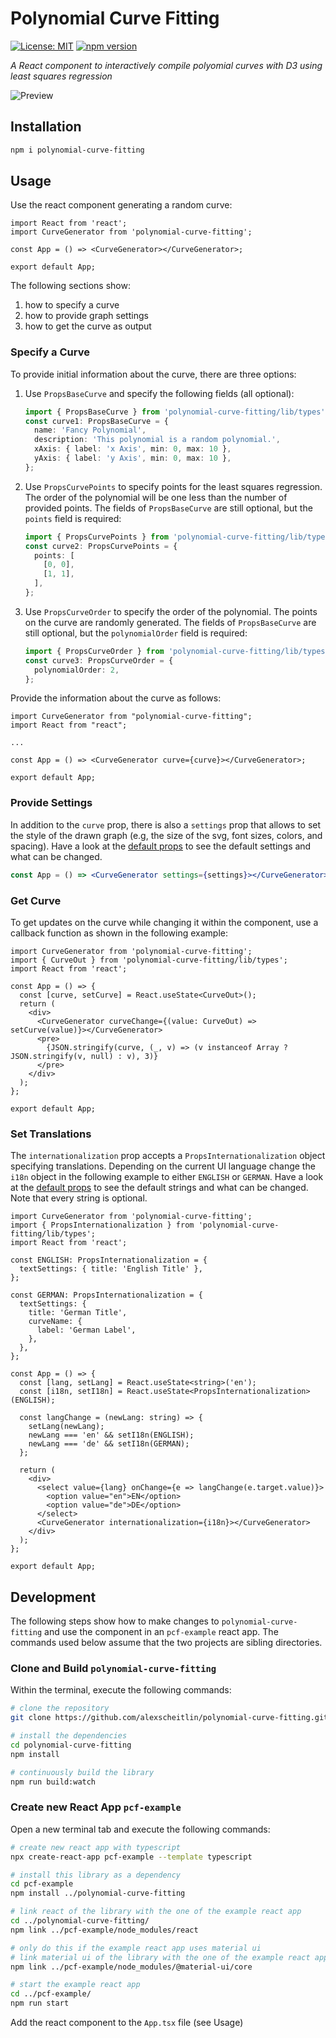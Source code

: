 # Polynomial Curve Fitting

[![License: MIT](https://img.shields.io/badge/License-MIT-blue.svg)](https://opensource.org/licenses/MIT)
[![npm version](https://img.shields.io/npm/v/polynomial-curve-fitting.svg?style=flat)](https://www.npmjs.com/package/polynomial-curve-fitting)

_A React component to interactively compile polyomial curves with D3 using least squares regression_

![Preview](./assets/preview.gif)

## Installation

```bash
npm i polynomial-curve-fitting
```

## Usage

Use the react component generating a random curve:

```tsx
import React from 'react';
import CurveGenerator from 'polynomial-curve-fitting';

const App = () => <CurveGenerator></CurveGenerator>;

export default App;
```

The following sections show:

1. how to specify a curve
2. how to provide graph settings
3. how to get the curve as output

### Specify a Curve

To provide initial information about the curve, there are three options:

1. Use `PropsBaseCurve` and specify the following fields (all optional):

   ```typescript
   import { PropsBaseCurve } from 'polynomial-curve-fitting/lib/types';
   const curve1: PropsBaseCurve = {
     name: 'Fancy Polynomial',
     description: 'This polynomial is a random polynomial.',
     xAxis: { label: 'x Axis', min: 0, max: 10 },
     yAxis: { label: 'y Axis', min: 0, max: 10 },
   };
   ```

2. Use `PropsCurvePoints` to specify points for the least squares regression. The order of the polynomial will be one less than the number of provided points. The fields of `PropsBaseCurve` are still optional, but the `points` field is required:

   ```typescript
   import { PropsCurvePoints } from 'polynomial-curve-fitting/lib/types';
   const curve2: PropsCurvePoints = {
     points: [
       [0, 0],
       [1, 1],
     ],
   };
   ```

3. Use `PropsCurveOrder` to specify the order of the polynomial. The points on the curve are randomly generated. The fields of `PropsBaseCurve` are still optional, but the `polynomialOrder` field is required:

   ```typescript
   import { PropsCurveOrder } from 'polynomial-curve-fitting/lib/types';
   const curve3: PropsCurveOrder = {
     polynomialOrder: 2,
   };
   ```

Provide the information about the curve as follows:

```tsx
import CurveGenerator from "polynomial-curve-fitting";
import React from "react";

...

const App = () => <CurveGenerator curve={curve}></CurveGenerator>;

export default App;
```

### Provide Settings

In addition to the `curve` prop, there is also a `settings` prop that allows to set the style of the drawn graph (e.g, the size of the svg, font sizes, colors, and spacing). Have a look at the [default props](./src/default-props.ts) to see the default settings and what can be changed.

```jsx
const App = () => <CurveGenerator settings={settings}></CurveGenerator>;
```

### Get Curve

To get updates on the curve while changing it within the component, use a callback function as shown in the following example:

```tsx
import CurveGenerator from 'polynomial-curve-fitting';
import { CurveOut } from 'polynomial-curve-fitting/lib/types';
import React from 'react';

const App = () => {
  const [curve, setCurve] = React.useState<CurveOut>();
  return (
    <div>
      <CurveGenerator curveChange={(value: CurveOut) => setCurve(value)}></CurveGenerator>
      <pre>
        {JSON.stringify(curve, (_, v) => (v instanceof Array ? JSON.stringify(v, null) : v), 3)}
      </pre>
    </div>
  );
};

export default App;
```

### Set Translations

The `internationalization` prop accepts a `PropsInternationalization` object specifying translations. Depending on the current UI language change the `i18n` object in the following example to either `ENGLISH` or `GERMAN`. Have a look at the [default props](./src/default-props.ts) to see the default strings and what can be changed. Note that every string is optional.

```tsx
import CurveGenerator from 'polynomial-curve-fitting';
import { PropsInternationalization } from 'polynomial-curve-fitting/lib/types';
import React from 'react';

const ENGLISH: PropsInternationalization = {
  textSettings: { title: 'English Title' },
};

const GERMAN: PropsInternationalization = {
  textSettings: {
    title: 'German Title',
    curveName: {
      label: 'German Label',
    },
  },
};

const App = () => {
  const [lang, setLang] = React.useState<string>('en');
  const [i18n, setI18n] = React.useState<PropsInternationalization>(ENGLISH);

  const langChange = (newLang: string) => {
    setLang(newLang);
    newLang === 'en' && setI18n(ENGLISH);
    newLang === 'de' && setI18n(GERMAN);
  };

  return (
    <div>
      <select value={lang} onChange={e => langChange(e.target.value)}>
        <option value="en">EN</option>
        <option value="de">DE</option>
      </select>
      <CurveGenerator internationalization={i18n}></CurveGenerator>
    </div>
  );
};

export default App;
```

## Development

The following steps show how to make changes to `polynomial-curve-fitting` and use the component in an `pcf-example` react app. The commands used below assume that the two projects are sibling directories.

### Clone and Build `polynomial-curve-fitting`

Within the terminal, execute the following commands:

```bash
# clone the repository
git clone https://github.com/alexscheitlin/polynomial-curve-fitting.git

# install the dependencies
cd polynomial-curve-fitting
npm install

# continuously build the library
npm run build:watch
```

### Create new React App `pcf-example`

Open a new terminal tab and execute the following commands:

```bash
# create new react app with typescript
npx create-react-app pcf-example --template typescript

# install this library as a dependency
cd pcf-example
npm install ../polynomial-curve-fitting

# link react of the library with the one of the example react app
cd ../polynomial-curve-fitting/
npm link ../pcf-example/node_modules/react

# only do this if the example react app uses material ui
# link material ui of the library with the one of the example react app
npm link ../pcf-example/node_modules/@material-ui/core

# start the example react app
cd ../pcf-example/
npm run start
```

Add the react component to the `App.tsx` file (see Usage)
